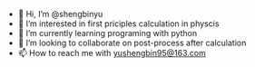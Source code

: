 - 👋 Hi, I’m @shengbinyu
- 👀 I’m interested in first priciples calculation in physcis
- 🌱 I’m currently learning programing with python
- 💞️ I’m looking to collaborate on post-process after calculation
- 📫 How to reach me with yushengbin95@163.com

